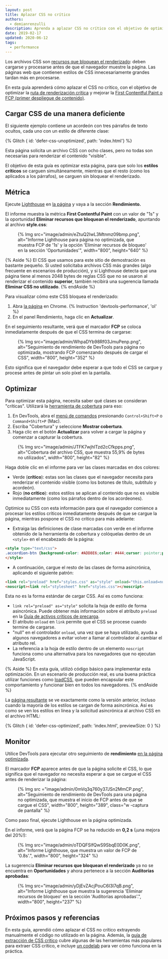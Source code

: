 ```yaml
---
layout: post
title: Aplazar CSS no crítico
authors:
  - demianrenzulli
description: Aprenda a aplazar CSS no crítico con el objetivo de optimizar la ruta de renderización crítica y mejorar el FCP (primera pintura de contenido).
date: 2019-02-17
updated: 2020-06-12
tags:
  - performance
---
```


Los archivos CSS son [recursos que bloquean el renderizado](https://developers.google.com/web/tools/lighthouse/audits/blocking-resources): deben cargarse y procesarse antes de que el navegador muestre la página. Las páginas web que contienen estilos de CSS innecesariamente grandes tardan más en procesarse.

En esta guía aprenderá cómo aplazar el CSS no crítico, con el objetivo de optimizar la [ruta de renderización crítica](/critical-rendering-path/) y mejorar la [First Contentful Paint o FCP (primer despliegue de contenido)](/fcp/).

## Cargar CSS de una manera deficiente

El siguiente ejemplo contiene un acordeón con tres párrafos de texto ocultos, cada uno con un estilo de diferente clase:

{% Glitch { id: 'defer-css-unoptimized', path: 'index.html'} %}

Esta página solicita un archivo CSS con ocho clases, pero no todas son necesarias para renderizar el contenido "visible".

El objetivo de esta guía es optimizar esta página, para que solo los **estilos críticos** se carguen simultáneamente, mientras que el resto (como los aplicados a los párrafos), se carguen sin bloquear el renderizado.

## Métrica

Ejecute [Lighthouse](/discover-performance-opportunities-with-lighthouse/#run-lighthouse-from-chrome-devtools) en [la página](https://defer-css-unoptimized.glitch.me/) y vaya a la sección **Rendimiento.**

El informe muestra la métrica **First Contentful Paint** con un valor de "1s" y la oportunidad **Eliminar recursos que bloquean el renderizado**, apuntando al archivo **style.css**:

<figure>{% Img src="image/admin/eZtuQ2IwL3Mtnmz09bmp.png", alt="Informe Lighthouse para página no optimizada, que muestra FCP de '1s' y la opción 'Eliminar recursos de bloqueo' en la sección 'Oportunidades'", width="800", height="640" %}</figure>

{% Aside %} El CSS que usamos para este sitio de demostración es bastante pequeño. Si usted solicitaba archivos CSS más grandes (algo frecuente en escenarios de producción), y si Lighthouse detecta que una página tiene al menos 2048 bytes de reglas CSS que no se usaron al renderizar el contenido **superior**, también recibirá una sugerencia llamada **Eliminar CSS no utilizado**. {% endAside %}

Para visualizar cómo este CSS bloquea el renderizado:

1. Abra [la página](https://defer-css-unoptimized.glitch.me/) en Chrome.
{% Instruction 'devtools-performance', 'ol' %}
1. En el panel Rendimiento, haga clic en **Actualizar**.

En el seguimiento resultante, verá que el marcador **FCP** se coloca inmediatamente después de que el CSS termina de cargarse:

<figure>{% Img src="image/admin/WhpaDYb98Rf03JmuPenp.png", alt="Seguimiento de rendimiento de DevTools para página no optimizada, mostrando FCP comenzando después de cargar el CSS", width="800", height="352" %}</figure>

Esto significa que el navegador debe esperar a que todo el CSS se cargue y procese antes de pintar un solo píxel en la pantalla.

## Optimizar

Para optimizar esta página, necesita saber qué clases se consideran "críticas". Utilizará la [herramienta de cobertura](https://developer.chrome.com/docs/devtools/css/reference/#coverage) para eso:

1. En DevTools, abra el [menú de comandos](https://developer.chrome.com/docs/devtools/command-menu/) presionando `Control+Shift+P` o `Command+Shift+P` (Mac).
2. Escriba "Cobertura" y seleccione **Mostrar cobertura**.
3. Haga clic en el botón **Actualizar** para volver a cargar la página y comenzar a capturar la cobertura.

<figure>{% Img src="image/admin/JTFK7wjhlTzd2cCfkpps.png", alt="Cobertura del archivo CSS, que muestra 55,9% de bytes no utilizados", width="800", height="82" %}</figure>

Haga doble clic en el informe para ver las clases marcadas en dos colores:

- Verde (**crítico**): estas son las clases que el navegador necesita para renderizar el contenido visible (como los botones de título, subtítulo y acordeón).
- Rojo (**no crítico**): estos estilos se aplican al contenido que no es visible inmediatamente (como los párrafos dentro de los acordeones).

Optimice su CSS con esta información para que el navegador comience a procesar los estilos críticos inmediatamente después de que se cargue la página, mientras pospone el CSS no crítico para más adelante:

- Extraiga las definiciones de clase marcadas con verde en el informe obtenido de la herramienta de cobertura y colóquelas dentro de un `<style>` en el encabezado de la página:

```html
<style type="text/css">
.accordion-btn {background-color: #ADD8E6;color: #444;cursor: pointer;padding: 18px;width: 100%;border: none;text-align: left;outline: none;font-size: 15px;transition: 0.4s;}.container {padding: 0 18px;display: none;background-color: white;overflow: hidden;}h1 {word-spacing: 5px;color: blue;font-weight: bold;text-align: center;}
</style>
```

- A continuación, cargue el resto de las clases de forma asincrónica, aplicando el siguiente patrón:

```html
<link rel="preload" href="styles.css" as="style" onload="this.onload=null;this.rel='stylesheet'">
<noscript><link rel="stylesheet" href="styles.css"></noscript>
```

Esta no es la forma estándar de cargar CSS. Así es como funciona:

- `link rel="preload" as="style"` solicita la hoja de estilo de forma asincrónica. Puede obtener más información sobre el atributo `preload` en la [Guía de activos críticos de precarga](/preload-critical-assets).
- El atributo `onload` en `link` permite que el CSS se procese cuando termine de cargarse.
- "null" en el controlador `onload`, una vez que se haya utilizado, ayuda a algunos navegadores a evitar volver a llamar al controlador al cambiar el atributo rel.
- La referencia a la hoja de estilo dentro de un elemento `noscript` funciona como una alternativa para los navegadores que no ejecutan JavaScript.

{% Aside %} En esta guía, utilizó código básico para implementar esta optimización. En un escenario de producción real, es una buena práctica utilizar funciones como [loadCSS](https://github.com/filamentgroup/loadCSS/blob/master/README.md), que pueden encapsular este comportamiento y funcionar bien en todos los navegadores. {% endAside %}

La [página resultante](https://defer-css-optimized.glitch.me/) se ve exactamente como la versión anterior, incluso cuando la mayoría de los estilos se cargan de forma asincrónica. Así es como se ven los estilos en línea y la solicitud asincrónica al archivo CSS en el archivo HTML:

<!-- Copy and Paste Me -->

{% Glitch { id: 'defer-css-optimized', path: 'index.html', previewSize: 0 } %}

## Monitor

Utilice DevTools para ejecutar otro seguimiento de **rendimiento** [en la página optimizada](https://defer-css-optimized.glitch.me/).

El marcador **FCP** aparece antes de que la página solicite el CSS, lo que significa que el navegador no necesita esperar a que se cargue el CSS antes de renderizar la página:

<figure>{% Img src ="image/admin/0mVq3q760y37JSn2MmCP.png", alt="Seguimiento de rendimiento de DevTools para una página no optimizada, que muestra el inicio de FCP antes de que se cargue el CSS", width="800", height="389", class="w -captura de pantalla" %}</figure>

Como paso final, ejecute Lighthouse en la página optimizada.

En el informe, verá que la página FCP se ha reducido en **0,2 s** (¡una mejora del 20%!):

<figure>{% Img src="image/admin/oTDQFSlfQwS9SbqE0D0K.png", alt="Informe Lighthouse, que muestra un valor de FCP de '0.8s'.", width="800", height="324" %}</figure>

La sugerencia **Eliminar recursos que bloquean el renderizado** ya no se encuentra en **Oportunidades** y ahora pertenece a la sección **Auditorías aprobadas**:

<figure>{% Img src="image/admin/yDjEvZAcjPouC6I3I7qB.png", alt="Informe Lighthouse que muestra la sugerencia 'Eliminar recursos de bloqueo' en la sección 'Auditorías aprobadas'.", width="800", height="237" %}</figure>

## Próximos pasos y referencias

En esta guía, aprendió cómo aplazar el CSS no crítico extrayendo manualmente el código no utilizado en la página. Además, la [guía de extracción de CSS crítico](/extract-critical-css/) cubre algunas de las herramientas más populares para extraer CSS crítico, e incluye [un codelab](/codelab-extract-and-inline-critical-css/) para ver cómo funciona en la práctica.
